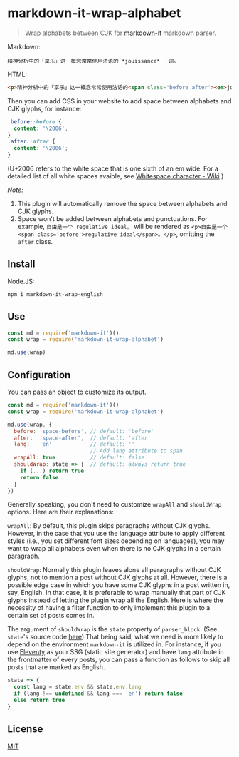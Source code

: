 # markdown-it-wrap-alphabet

> Wrap alphabets between CJK for [markdown-it](https://github.com/markdown-it/markdown-it) markdown parser.

Markdown:
```
精神分析中的「享乐」这一概念常常使用法语的 *jouissance* 一词。
```
HTML:
```html
<p>精神分析中的「享乐」这一概念常常使用法语的<span class='before after'><em>jouissance</em></span>一词。</p>
```

Then you can add CSS in your website to add space between alphabets and CJK glyphs, for instance:
```css
.before::before {
  content: '\2006';
}
.after::after {
  content: '\2006';
}
```
(U+2006 refers to the white space that is one sixth of an em wide. For a detailed list of all white spaces avaible, see [Whitespace character - Wiki](https://en.wikipedia.org/wiki/Whitespace_character).)

_Note:_
1. This plugin will automatically remove the space between alphabets and CJK glyphs. 
2. Space won't be added between alphabets and punctuations. For example, `自由是一个 regulative ideal。` will be rendered as `<p>自由是一个<span class='before'>regulative ideal</span>。</p>`, omitting the `after` class.


## Install

Node.JS:

```bash
npm i markdown-it-wrap-english
```

## Use

```js
const md = require('markdown-it')()
const wrap = require('markdown-it-wrap-alphabet')

md.use(wrap)
```

## Configuration

You can pass an object to customize its output.
```js
const md = require('markdown-it')()
const wrap = require('markdown-it-wrap-alphabet')

md.use(wrap, {
  before: 'space-before', // default: 'before'
  after:  'space-after',  // default: 'after'
  lang:   'en'            // default: ''
                          // Add lang attribute to span
  wrapAll: true           // default: false
  shouldWrap: state => {  // default: always return true
    if (...) return true
    return false
  }
})
```

Generally speaking, you don't need to customize `wrapAll` and `shouldWrap` options. Here are their explanations:

`wrapAll`: By default, this plugin skips paragraphs without CJK glyphs. However, in the case that you use the language attribute to apply different styles (i.e., you set different font sizes depending on languages), you may want to wrap all alphabets even when there is no CJK glyphs in a certain paragraph.

`shouldWrap`: Normally this plugin leaves alone all paragraphs without CJK glyphs, not to mention a post without CJK glyphs at all. However, there is a possible edge case in which you have some CJK glyphs in a post written in, say, English. In that case, it is preferable to wrap manually that part of CJK glyphs instead of letting the plugin wrap all the English. Here is where the necessity of having a filter function to only implement this plugin to a certain set of posts comes in. 

The argument of `shouldWrap` is the `state` property of `parser_block`. (See `state`'s source code [here](https://github.com/markdown-it/markdown-it/blob/cbf639ab0fdd97b52202c3471ded2e2f0337a049/lib/rules_core/state_core.js)) That being said, what we need is more likely to depend on the environment `markdown-it` is utilized in. For instance, if you use [Eleventy](https://www.11ty.dev/) as your SSG (static site generator) and have `lang` attribute in the frontmatter of every posts, you can pass a function as follows to skip all posts that are marked as English.

```js
state => {
  const lang = state.env && state.env.lang
  if (lang !== undefined && lang === 'en') return false
  else return true
}
```

## License

[MIT](https://github.com/Alexs7zzh/markdown-it-wrap-english/blob/main/LICENSE)
